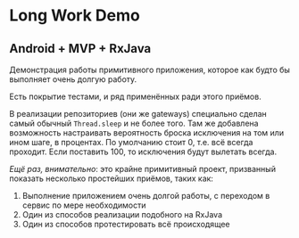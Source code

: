 # Long Work Demo
## Android + MVP + RxJava

Демонстрация работы примитивного приложения, которое как будто бы выполняет очень
долгую работу.

Есть покрытие тестами, и ряд применённых ради этого приёмов.

В реализации репозиториев (они же gateways) специально сделан самый обычный ```Thread.sleep``` и 
не более того. Там же добавлена возможность настраивать вероятность броска исключения на том или
ином шаге, в процентах. По умолчанию стоит 0, т.е. всё всегда проходит. Если поставить 100, то
исключения будут вылетать всегда.

*Ещё раз, внимательно*: это крайне примитивный проект, призванный показать несколько
простейших приёмов, таких как:

1. Выполнение приложением очень долгой работы, с переходом в сервис по мере необходимости
2. Один из способов реализации подобного на RxJava
3. Один из способов протестировать всё происходящее
